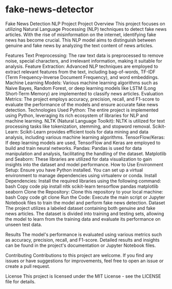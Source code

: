 # fake-news-detector


Fake News Detection NLP Project
Project Overview
This project focuses on utilizing Natural Language Processing (NLP) techniques to detect fake news articles. With the rise of misinformation on the internet, identifying fake news has become crucial. This NLP model aims to distinguish between genuine and fake news by analyzing the text content of news articles.

Features
Text Preprocessing: The raw text data is preprocessed to remove noise, special characters, and irrelevant information, making it suitable for analysis.
Feature Extraction: Advanced NLP techniques are employed to extract relevant features from the text, including bag-of-words, TF-IDF (Term Frequency-Inverse Document Frequency), and word embeddings.
Machine Learning Models: Various machine learning algorithms such as Naive Bayes, Random Forest, or deep learning models like LSTM (Long Short-Term Memory) are implemented to classify news articles.
Evaluation Metrics: The project employs accuracy, precision, recall, and F1-score to evaluate the performance of the models and ensure accurate fake news detection.
Technologies Used
Python: The entire project is implemented using Python, leveraging its rich ecosystem of libraries for NLP and machine learning.
NLTK (Natural Language Toolkit): NLTK is utilized for text processing tasks like tokenization, stemming, and stopword removal.
Scikit-Learn: Scikit-Learn provides efficient tools for data mining and data analysis, including various machine learning algorithms.
TensorFlow/Keras: If deep learning models are used, TensorFlow and Keras are employed to build and train neural networks.
Pandas: Pandas is used for data manipulation and analysis, facilitating the handling of the dataset.
Matplotlib and Seaborn: These libraries are utilized for data visualization to gain insights into the dataset and model performance.
How to Use
Environment Setup: Ensure you have Python installed. You can set up a virtual environment to manage dependencies using virtualenv or conda.
Install Dependencies: Install the required libraries using the following command:
bash
Copy code
pip install nltk scikit-learn tensorflow pandas matplotlib seaborn
Clone the Repository: Clone this repository to your local machine:
bash
Copy code
git clone <repository-url>
Run the Code: Execute the main script or Jupyter Notebook files to train the model and perform fake news detection.
Dataset
The project utilizes a labeled dataset containing both genuine and fake news articles. The dataset is divided into training and testing sets, allowing the model to learn from the training data and evaluate its performance on unseen test data.

Results
The model's performance is evaluated using various metrics such as accuracy, precision, recall, and F1-score. Detailed results and insights can be found in the project's documentation or Jupyter Notebook files.

Contributing
Contributions to this project are welcome. If you find any issues or have suggestions for improvements, feel free to open an issue or create a pull request.

License
This project is licensed under the MIT License - see the LICENSE file for details.
